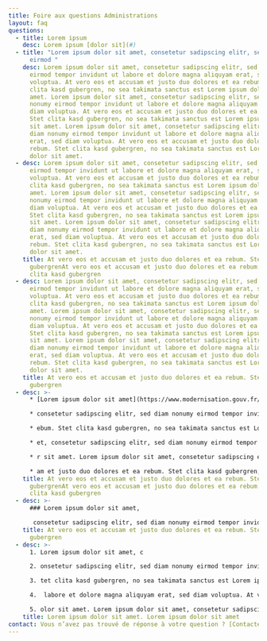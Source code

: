 ```yaml
---
title: Foire aux questions Administrations
layout: faq
questions:
  - title: Lorem ipsum
    desc: Lorem ipsum [dolor sit](#)
  - title: "Lorem ipsum dolor sit amet, consetetur sadipscing elitr, sed diam nonumy
      eirmod "
    desc: Lorem ipsum dolor sit amet, consetetur sadipscing elitr, sed diam nonumy
      eirmod tempor invidunt ut labore et dolore magna aliquyam erat, sed diam
      voluptua. At vero eos et accusam et justo duo dolores et ea rebum. Stet
      clita kasd gubergren, no sea takimata sanctus est Lorem ipsum dolor sit
      amet. Lorem ipsum dolor sit amet, consetetur sadipscing elitr, sed diam
      nonumy eirmod tempor invidunt ut labore et dolore magna aliquyam erat, sed
      diam voluptua. At vero eos et accusam et justo duo dolores et ea rebum.
      Stet clita kasd gubergren, no sea takimata sanctus est Lorem ipsum dolor
      sit amet. Lorem ipsum dolor sit amet, consetetur sadipscing elitr, sed
      diam nonumy eirmod tempor invidunt ut labore et dolore magna aliquyam
      erat, sed diam voluptua. At vero eos et accusam et justo duo dolores et ea
      rebum. Stet clita kasd gubergren, no sea takimata sanctus est Lorem ipsum
      dolor sit amet.
  - desc: Lorem ipsum dolor sit amet, consetetur sadipscing elitr, sed diam nonumy
      eirmod tempor invidunt ut labore et dolore magna aliquyam erat, sed diam
      voluptua. At vero eos et accusam et justo duo dolores et ea rebum. Stet
      clita kasd gubergren, no sea takimata sanctus est Lorem ipsum dolor sit
      amet. Lorem ipsum dolor sit amet, consetetur sadipscing elitr, sed diam
      nonumy eirmod tempor invidunt ut labore et dolore magna aliquyam erat, sed
      diam voluptua. At vero eos et accusam et justo duo dolores et ea rebum.
      Stet clita kasd gubergren, no sea takimata sanctus est Lorem ipsum dolor
      sit amet. Lorem ipsum dolor sit amet, consetetur sadipscing elitr, sed
      diam nonumy eirmod tempor invidunt ut labore et dolore magna aliquyam
      erat, sed diam voluptua. At vero eos et accusam et justo duo dolores et ea
      rebum. Stet clita kasd gubergren, no sea takimata sanctus est Lorem ipsum
      dolor sit amet.
    title: At vero eos et accusam et justo duo dolores et ea rebum. Stet clita kasd
      gubergrenAt vero eos et accusam et justo duo dolores et ea rebum. Stet
      clita kasd gubergren
  - desc: Lorem ipsum dolor sit amet, consetetur sadipscing elitr, sed diam nonumy
      eirmod tempor invidunt ut labore et dolore magna aliquyam erat, sed diam
      voluptua. At vero eos et accusam et justo duo dolores et ea rebum. Stet
      clita kasd gubergren, no sea takimata sanctus est Lorem ipsum dolor sit
      amet. Lorem ipsum dolor sit amet, consetetur sadipscing elitr, sed diam
      nonumy eirmod tempor invidunt ut labore et dolore magna aliquyam erat, sed
      diam voluptua. At vero eos et accusam et justo duo dolores et ea rebum.
      Stet clita kasd gubergren, no sea takimata sanctus est Lorem ipsum dolor
      sit amet. Lorem ipsum dolor sit amet, consetetur sadipscing elitr, sed
      diam nonumy eirmod tempor invidunt ut labore et dolore magna aliquyam
      erat, sed diam voluptua. At vero eos et accusam et justo duo dolores et ea
      rebum. Stet clita kasd gubergren, no sea takimata sanctus est Lorem ipsum
      dolor sit amet.
    title: At vero eos et accusam et justo duo dolores et ea rebum. Stet clita kasd
      gubergren
  - desc: >-
      * [Lorem ipsum dolor sit amet](https://www.modernisation.gouv.fr/presse), 

      * consetetur sadipscing elitr, sed diam nonumy eirmod tempor invidunt ut labore et dolore magna aliquyam erat, sed diam voluptua. At vero eos et accusam et justo duo dolores et ea r

      * ebum. Stet clita kasd gubergren, no sea takimata sanctus est Lorem ipsum dolor sit amet. Lorem ipsum dolor sit am

      * et, consetetur sadipscing elitr, sed diam nonumy eirmod tempor invidunt ut labore et dolore magna aliquyam erat, sed diam voluptua. At vero eos et accusam et justo duo dolores et ea rebum. Stet clita kasd gubergren, no sea takimata sanctus est Lorem ipsum dolo

      * r sit amet. Lorem ipsum dolor sit amet, consetetur sadipscing elitr, sed diam nonumy eirmod tempor invidunt ut labore et dolore magna aliquyam erat, sed diam voluptua. [At vero eos et accus](https://www.modernisation.gouv.fr/presse)

      * am et justo duo dolores et ea rebum. Stet clita kasd gubergren, no sea takimata sanctus est Lorem ipsum dolor sit amet.
    title: At vero eos et accusam et justo duo dolores et ea rebum. Stet clita kasd
      gubergrenAt vero eos et accusam et justo duo dolores et ea rebum. Stet
      clita kasd gubergren
  - desc: >-
      ### Lorem ipsum dolor sit amet,

       consetetur sadipscing elitr, sed diam nonumy eirmod tempor invidunt ut labore et dolore magna aliquyam erat, sed diam voluptua. At vero eos et accusam et justo duo dolores et ea rebum. Stet clita kasd gubergren, no sea takimata sanctus est Lorem ipsum dolor sit amet. Lorem ipsum dolor sit amet, consetetur sadipscing elitr, sed diam nonumy eirmod tempor invidunt ut labore et dolore magna aliquyam erat, sed diam voluptua. At vero eos et accusam et justo duo dolores et ea rebum. Stet clita kasd gubergren, no sea takimata sanctus est Lorem ipsum dolor sit amet. Lorem ipsum dolor sit amet, consetetur sadipscing elitr, sed diam nonumy eirmod tempor invidunt ut labore et dolore magna aliquyam erat, sed diam voluptua. At vero eos et accusam et justo duo dolores et ea rebum. Stet clita kasd gubergren, no sea takimata sanctus est Lorem ipsum dolor sit amet.
    title: At vero eos et accusam et justo duo dolores et ea rebum. Stet clita kasd
      gubergren
  - desc: >-
      1. Lorem ipsum dolor sit amet, c

      2. onsetetur sadipscing elitr, sed diam nonumy eirmod tempor invidunt ut labore et dolore magna aliquyam erat, sed diam voluptua. At vero eos et accusam et justo duo dolores et ea rebum. S

      3. tet clita kasd gubergren, no sea takimata sanctus est Lorem ipsum dolor sit amet. Lorem ipsum dolor sit amet, consetetur sadipscing elitr, sed diam nonumy eirmod tempor invidunt ut

      4.  labore et dolore magna aliquyam erat, sed diam voluptua. At vero eos et accusam et justo duo dolores et ea rebum. Stet clita kasd gubergren, no sea takimata sanctus est Lorem ipsum d

      5. olor sit amet. Lorem ipsum dolor sit amet, consetetur sadipscing elitr, sed diam nonumy eirmod tempor invidunt ut labore et dolore magna aliquyam erat, sed diam voluptua. At vero eos et accusam et justo duo dolores et ea rebum. Stet clita kasd gubergren, no sea takimata sanctus est Lorem ipsum dolor sit amet.
    title: Lorem ipsum dolor sit amet. Lorem ipsum dolor sit amet
contact: Vous n’avez pas trouvé de réponse à votre question ? [Contactez-nous](#)
---
```


